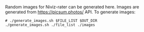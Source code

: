 Random images for Niviz-rater can be generated here. Images are generated from https://picsum.photos/ API. To generate images:

```
# ./generate_images.sh $FILE_LIST $OUT_DIR
./generate_images.sh ./file_list ./images
```
